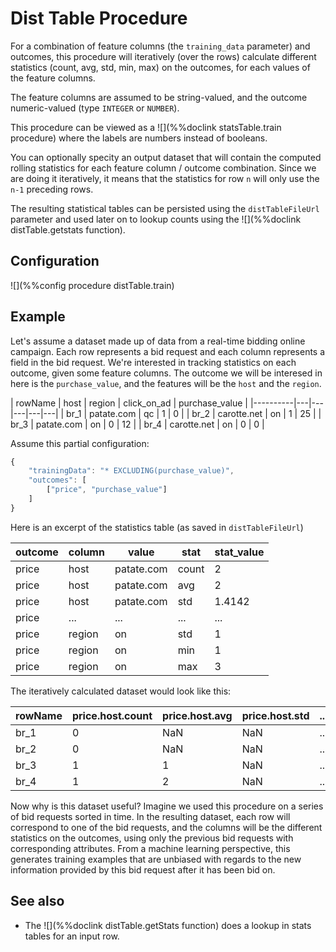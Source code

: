 # Dist Table Procedure

For a combination of feature columns (the `training_data` parameter) and outcomes, this procedure
will iteratively (over the rows) calculate different statistics (count, avg, std, min, max) on
the outcomes, for each values of the feature columns. 

The feature columns are assumed to be string-valued, and the outcome numeric-valued (type `INTEGER` or `NUMBER`). 

This procedure can be viewed as a ![](%%doclink statsTable.train procedure) where the
labels are numbers instead of booleans.

You can optionally specity an output dataset that will contain the computed rolling statistics for each feature column / outcome
combination. Since we are doing it iteratively, it means that the statistics for row `n` will only use the `n-1` preceding rows.

The resulting statistical tables can be persisted using the `distTableFileUrl` parameter
and used later on to lookup counts using the ![](%%doclink distTable.getstats function).

## Configuration

![](%%config procedure distTable.train)

## Example

Let's assume a dataset made up of data from a real-time bidding online campaign. Each row
represents a bid request and each column represents a field in the bid request. We're interested
in tracking statistics on each outcome, given some feature columns. The outcome we will be
interesed in here is the `purchase_value`, and the features will be the `host` and the `region`.


|  rowName   |  host  |  region  | click\_on\_ad | purchase_value |
|----------|---|---|---|---|---|
| br_1     | patate.com  | qc | 1 | 0 |
| br_2     | carotte.net | on | 1 | 25 |
| br_3     | patate.com | on | 0 | 12 |
| br_4     | carotte.net | on | 0 | 0 |


Assume this partial configuration:

```javascript
{
    "trainingData": "* EXCLUDING(purchase_value)",
    "outcomes": [
        ["price", "purchase_value"]
    ]
}
```

Here is an excerpt of the statistics table (as saved in `distTableFileUrl`)

| outcome | column | value | stat | stat\_value |
|---------|---|---|---|---|
| price  | host | patate.com | count | 2 |
| price  | host | patate.com | avg | 2 |
| price  | host | patate.com | std | 1.4142 |
| price  | ... | ... | ... | ... |
| price  | region | on | std | 1 |
| price  | region | on | min | 1 |
| price  | region | on | max | 3 |


The iteratively calculated dataset would look like this:

| rowName | price.host.count | price.host.avg | price.host.std | ... | price.region.std | price.region.min | price.max |
|---------|---|---|---|---|---|---|---|
| br\_1   | 0 | NaN | NaN | ... | NaN | NaN | NaN |
| br\_2   | 0 | NaN | NaN | ... | NaN | 1 | 1 |
| br\_3   | 1 | 1 | NaN | ... | 1.4142 | 1 | 2 |
| br\_4   | 1 | 2 | NaN | ... | NaN | NaN | NaN |

Now why is this dataset useful? Imagine we used this procedure on a series of
bid requests sorted in time. In the resulting dataset, each row will correspond
to one of the bid requests, and the columns will be the different statistics on the
outcomes, using only the previous bid requests with corresponding attributes. 
From a machine learning perspective, this generates training examples that
are unbiased with regards to the new information provided by this bid request
after it has been bid on.

## See also
* The ![](%%doclink distTable.getStats function) does a lookup in stats tables for an input row.
